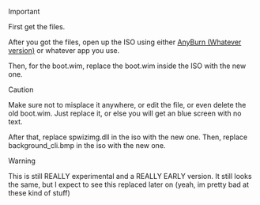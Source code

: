> [!Important]
> First get the files.

After you got the files, open up the ISO using either [AnyBurn (Whatever version)](https://www.anyburn.com/download.php) or whatever app you use.

Then, for the boot.wim, replace the boot.wim inside the ISO with the new one.
> [!Caution]
> Make sure not to misplace it anywhere, or edit the file, or even delete the old boot.wim. Just replace it, or else you will get an blue screen with no text.

After that, replace spwizimg.dll in the iso with the new one.
Then, replace background_cli.bmp in the iso with the new one.

> [!Warning]
> This is still REALLY experimental and a REALLY EARLY version. It still looks the same, but I expect to see this replaced later on (yeah, im pretty bad at these kind of stuff)



